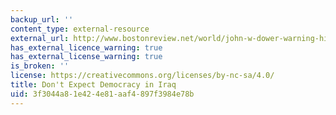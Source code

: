 ```yaml
---
backup_url: ''
content_type: external-resource
external_url: http://www.bostonreview.net/world/john-w-dower-warning-history
has_external_licence_warning: true
has_external_license_warning: true
is_broken: ''
license: https://creativecommons.org/licenses/by-nc-sa/4.0/
title: Don't Expect Democracy in Iraq
uid: 3f3044a8-1e42-4e81-aaf4-897f3984e78b
---
```

